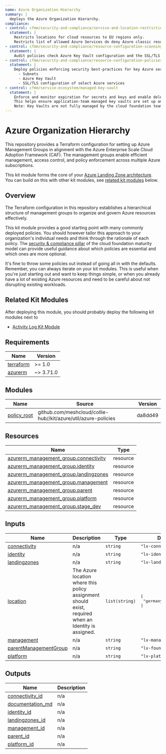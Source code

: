 ```yaml
---
name: Azure Organization Hierarchy
summary: |
  deploys the Azure Organization Hierarchy.
compliance:
- control: cfmm/security-and-compliance/service-and-location-restrictions
  statement: |
    Restricts locations for cloud resources to EU regions only.
    Restricts list of allowed Azure Services do deny Azure classic resources.
- control: cfmm/security-and-compliance/resource-configuration-scanning
  statement: |
    Audit policies check Azure Key Vault configuration and the SSL/TLS configuration of select Azure services.
- control: cfmm/security-and-compliance/resource-configuration-policies
  statement: |
    Deploy policies enforcing security best-practices for key Azure services
      - Subnets
      - Azure Key Vault
      - SSL/TLS configuration of select Azure services
- control: cfmm/service-ecosystem/managed-key-vault
  statement: |
    Enforce and monitor expiration for secrets and keys and enable deletion protection.
    This helps ensure application-team managed key vaults are set up and configured according to best practices.
    Note: Key Vaults are not fully managed by the cloud foundation team, they stay within the application teams responsibility.
---
```


# Azure Organization Hierarchy

This repository provides a Terraform configuration for setting up Azure Management Groups in alignment with the Azure Enterprise Scale Cloud Adoption Framework (CAF). The management groups enable efficient management, access control, and policy enforcement across multiple Azure subscriptions.

This kit module forms the core of your [Azure Landing Zone architecture](https://learn.microsoft.com/en-us/azure/cloud-adoption-framework/ready/landing-zone/#azure-landing-zone-architecture). You can build on this with other kit
modules, see [related kit modules](#related-kit-modules) below.

## Overview

The Terraform configuration in this repository establishes a hierarchical structure of management groups to organize and govern Azure resources effectively.

This kit module provides a good starting point with many commonly deployed policies.
You should however tailor this approach to your organization's individual needs and think through the rationale
of each policy. The [security & compliance pillar](https://cloudfoundation.org/maturity-model/security-and-compliance/) of the cloud foundation maturity model can provide useful guidance about which policies are essential and which ones are more optional.

It's fine to throw some policies out instead of going all in with the defaults. Remember, you can always iterate on
your kit modules. This is useful when you're just starting out and want to keep things simple, or when you already have
a lot of existing Azure resources and need to be careful about not disrupting existing workloads.

## Related Kit Modules

After deploying this module, you should probably deploy the following kit modules next to

- [Activity Log Kit Module](./activity-log/README.md)
<!-- TODO
- [Corp Kit Module](../corp/README.md)
- landing zones
- -->

<!-- BEGIN_TF_DOCS -->
## Requirements

| Name | Version |
|------|---------|
| <a name="requirement_terraform"></a> [terraform](#requirement\_terraform) | >= 1.0 |
| <a name="requirement_azurerm"></a> [azurerm](#requirement\_azurerm) | ~> 3.71.0 |

## Modules

| Name | Source | Version |
|------|--------|---------|
| <a name="module_policy_root"></a> [policy\_root](#module\_policy\_root) | github.com/meshcloud/collie-hub//kit/azure/util/azure-policies | da8dd49 |

## Resources

| Name | Type |
|------|------|
| [azurerm_management_group.connectivity](https://registry.terraform.io/providers/hashicorp/azurerm/latest/docs/resources/management_group) | resource |
| [azurerm_management_group.identity](https://registry.terraform.io/providers/hashicorp/azurerm/latest/docs/resources/management_group) | resource |
| [azurerm_management_group.landingzones](https://registry.terraform.io/providers/hashicorp/azurerm/latest/docs/resources/management_group) | resource |
| [azurerm_management_group.management](https://registry.terraform.io/providers/hashicorp/azurerm/latest/docs/resources/management_group) | resource |
| [azurerm_management_group.parent](https://registry.terraform.io/providers/hashicorp/azurerm/latest/docs/resources/management_group) | resource |
| [azurerm_management_group.platform](https://registry.terraform.io/providers/hashicorp/azurerm/latest/docs/resources/management_group) | resource |
| [azurerm_management_group.stage_dev](https://registry.terraform.io/providers/hashicorp/azurerm/latest/docs/resources/management_group) | resource |

## Inputs

| Name | Description | Type | Default | Required |
|------|-------------|------|---------|:--------:|
| <a name="input_connectivity"></a> [connectivity](#input\_connectivity) | n/a | `string` | `"lv-connectivity"` | no |
| <a name="input_identity"></a> [identity](#input\_identity) | n/a | `string` | `"lv-identity"` | no |
| <a name="input_landingzones"></a> [landingzones](#input\_landingzones) | n/a | `string` | `"lv-landingzones"` | no |
| <a name="input_location"></a> [location](#input\_location) | The Azure location where this policy assignment should exist, required when an Identity is assigned. | `list(string)` | <pre>[<br>  "germanywestcentral"<br>]</pre> | no |
| <a name="input_management"></a> [management](#input\_management) | n/a | `string` | `"lv-management"` | no |
| <a name="input_parentManagementGroup"></a> [parentManagementGroup](#input\_parentManagementGroup) | n/a | `string` | `"lv-foundation"` | no |
| <a name="input_platform"></a> [platform](#input\_platform) | n/a | `string` | `"lv-platform"` | no |

## Outputs

| Name | Description |
|------|-------------|
| <a name="output_connectivity_id"></a> [connectivity\_id](#output\_connectivity\_id) | n/a |
| <a name="output_documentation_md"></a> [documentation\_md](#output\_documentation\_md) | n/a |
| <a name="output_identity_id"></a> [identity\_id](#output\_identity\_id) | n/a |
| <a name="output_landingzones_id"></a> [landingzones\_id](#output\_landingzones\_id) | n/a |
| <a name="output_management_id"></a> [management\_id](#output\_management\_id) | n/a |
| <a name="output_parent_id"></a> [parent\_id](#output\_parent\_id) | n/a |
| <a name="output_platform_id"></a> [platform\_id](#output\_platform\_id) | n/a |
<!-- END_TF_DOCS -->
